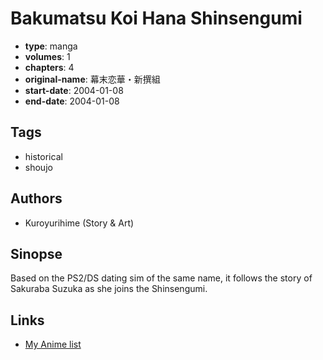 # Bakumatsu Koi Hana Shinsengumi

-   **type**: manga
-   **volumes**: 1
-   **chapters**: 4
-   **original-name**: 幕末恋華・新撰組
-   **start-date**: 2004-01-08
-   **end-date**: 2004-01-08

## Tags

-   historical
-   shoujo

## Authors

-   Kuroyurihime (Story & Art)

## Sinopse

Based on the PS2/DS dating sim of the same name, it follows the story of Sakuraba Suzuka as she joins the Shinsengumi.

## Links

-   [My Anime list](https://myanimelist.net/manga/18313/Bakumatsu_Koi_Hana_Shinsengumi)
